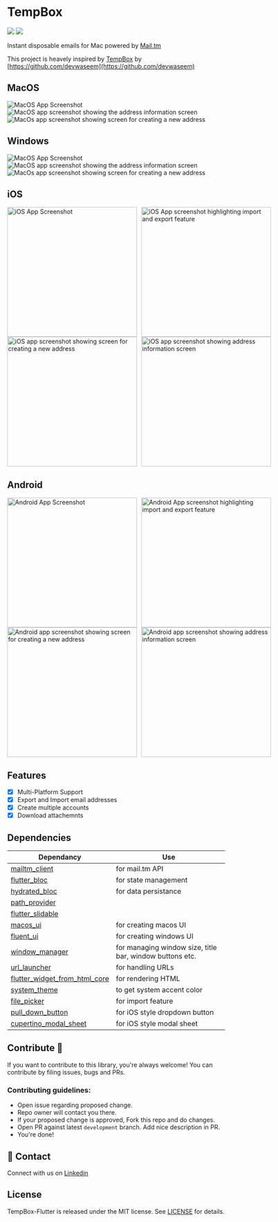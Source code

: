 # TempBox

<a href="https://raw.githubusercontent.com/rishi-singh26/TempBox-Flutter/main/LICENSE"><img src="https://img.shields.io/github/license/rishi-singh26/TempBox-Flutter"></a>
<a href="https://github.com/rishi-singh26/TempBox-Flutter/releases/"><img src="https://img.shields.io/github/v/release/rishi-singh26/TempBox-Flutter?display_name=tag"></a>


Instant disposable emails for Mac powered by [Mail.tm](https://mail.tm)

This project is heavely inspired by [TempBox](https://github.com/devwaseem/TempBox/tree/main) by [https://github.com/devwaseem](https://github.com/devwaseem)

## MacOS

<picture>
  <source srcset="screenshots/macos/light/MacOsApp.png" media="(prefers-color-scheme: light)">
  <source srcset="screenshots/macos/dark/MacOsApp.png" media="(prefers-color-scheme: dark)">
  <img src="screenshots/macos/light/MacOsApp.png" alt="MacOS App Screenshot">
</picture>

<picture>
  <source srcset="screenshots/macos/light/MacOsAddressInfo.png" media="(prefers-color-scheme: light)">
  <source srcset="screenshots/macos/dark/MacOsAddressInfo.png" media="(prefers-color-scheme: dark)">
  <img src="screenshots/macos/light/MacOsAddressInfo.png" alt="MacOS app screenshot showing the address information screen">
</picture>

<picture>
  <source srcset="screenshots/macos/light/MacOsNewAddress.png" media="(prefers-color-scheme: light)">
  <source srcset="screenshots/macos/dark/MacOsNewAddress.png" media="(prefers-color-scheme: dark)">
  <img src="screenshots/macos/light/MacOsNewAddress.png" alt="MacOs app screenshot showing screen for creating a new address">
</picture>

## Windows

<picture>
  <source srcset="screenshots/windows/light/WindowsApp.png" media="(prefers-color-scheme: light)">
  <source srcset="screenshots/windows/dark/WindowsApp.png" media="(prefers-color-scheme: dark)">
  <img src="screenshots/windows/light/WindowsApp.png" alt="MacOS App Screenshot">
</picture>

<picture>
  <source srcset="screenshots/windows/light/WindowsAddressInfo.png" media="(prefers-color-scheme: light)">
  <source srcset="screenshots/windows/dark/WindowsAddressInfo.png" media="(prefers-color-scheme: dark)">
  <img src="screenshots/windows/light/WindowsAddressInfo.png" alt="MacOS app screenshot showing the address information screen">
</picture>

<picture>
  <source srcset="screenshots/windows/light/WindowsNewAddress.png" media="(prefers-color-scheme: light)">
  <source srcset="screenshots/windows/dark/WindowsNewAddress.png" media="(prefers-color-scheme: dark)">
  <img src="screenshots/windows/light/WindowsNewAddress.png" alt="MacOs app screenshot showing screen for creating a new address">
</picture>

## iOS

<div style="display: flex; gap: 10px;">

  <picture>
    <source srcset="screenshots/ios/light/iOSApp.png" media="(prefers-color-scheme: light)">
    <source srcset="screenshots/ios/dark/iOSApp.png" media="(prefers-color-scheme: dark)">
    <img src="screenshots/ios/light/iOSApp.png" alt="iOS App Screenshot" style="width: 300px; height: auto;">
  </picture>

  <picture>
    <source srcset="screenshots/ios/light/iOSImportExport.png" media="(prefers-color-scheme: light)">
    <source srcset="screenshots/ios/dark/iOSImportExport.png" media="(prefers-color-scheme: dark)">
    <img src="screenshots/ios/light/iOSImportExport.png" alt="iOS App screenshot highlighting import and export feature" style="width: 300px; height: auto;">
  </picture>

</div>

<div style="display: flex; gap: 10px;">

  <picture>
    <source srcset="screenshots/ios/light/iOSAddAddress.png" media="(prefers-color-scheme: light)">
    <source srcset="screenshots/ios/dark/iOSAddAddress.png" media="(prefers-color-scheme: dark)">
    <img src="screenshots/ios/light/iOSAddAddress.png" alt="iOS app screenshot showing screen for creating a new address" style="width: 300px; height: auto;">
  </picture>

  <picture>
    <source srcset="screenshots/ios/light/iOSAddressInfo.png" media="(prefers-color-scheme: light)">
    <source srcset="screenshots/ios/dark/iOSAddressInfo.png" media="(prefers-color-scheme: dark)">
    <img src="screenshots/ios/light/iOSAddressInfo.png" alt="iOS app screenshot showing address information screen" style="width: 300px; height: auto;">
  </picture>

</div>


## Android

<div style="display: flex; gap: 10px;">

  <picture>
    <source srcset="screenshots/android/light/AndroidApp.png" media="(prefers-color-scheme: light)">
    <source srcset="screenshots/android/dark/AndroidApp.png" media="(prefers-color-scheme: dark)">
    <img src="screenshots/android/light/AndroidApp.png" alt="Android App Screenshot" style="width: 300px; height: auto;">
  </picture>

  <picture>
    <source srcset="screenshots/android/light/AndroidImportExport.png" media="(prefers-color-scheme: light)">
    <source srcset="screenshots/android/dark/AndroidImportExport.png" media="(prefers-color-scheme: dark)">
    <img src="screenshots/android/light/AndroidImportExport.png" alt="Android App screenshot highlighting import and export feature" style="width: 300px; height: auto;">
  </picture>
</div>

<div style="display: flex; gap: 10px;">

  <picture>
    <source srcset="screenshots/android/light/AndroidAddAddress.png" media="(prefers-color-scheme: light)">
    <source srcset="screenshots/android/dark/AndroidAddAddress.png" media="(prefers-color-scheme: dark)">
    <img src="screenshots/android/light/AndroidAddAddress.png" alt="Android app screenshot showing screen for creating a new address" style="width: 300px; height: auto;">
  </picture>

  <picture>
    <source srcset="screenshots/android/light/AndroidAddressInfo.png" media="(prefers-color-scheme: light)">
    <source srcset="screenshots/android/dark/AndroidAddressInfo.png" media="(prefers-color-scheme: dark)">
    <img src="screenshots/android/light/AndroidAddressInfo.png" alt="Android app screenshot showing address information screen" style="width: 300px; height: auto;">
  </picture>

</div>

## Features
- [x] Multi-Platform Support
- [x] Export and Import email addresses
- [x] Create multiple accounts
- [x] Download attachemnts

## Dependencies
| Dependancy | Use |
|------------|-----|
|[mailtm_client](https://pub.dev/packages/mailtm_client) | for mail.tm API |
|[flutter_bloc](https://pub.dev/packages/flutter_bloc) | for state management |
|[hydrated_bloc](https://pub.dev/packages/hydrated_bloc) | for data persistance |
|[path_provider](https://pub.dev/packages/path_provider) | |
|[flutter_slidable](https://pub.dev/packages/flutter_slidable) | |
|[macos_ui](https://pub.dev/packages/macos_ui) | for creating macos UI |
|[fluent_ui](https://pub.dev/packages/fluent_ui) | for creating windows UI |
|[window_manager](https://pub.dev/packages/window_manager) | for managing window size, title bar, window buttons etc. |
|[url_launcher](https://pub.dev/packages/url_launcher) | for handling URLs |
|[flutter_widget_from_html_core](https://pub.dev/packages/flutter_widget_from_html_core) | for rendering HTML |
|[system_theme](https://pub.dev/packages/system_theme) | to get system accent color |
|[file_picker](https://pub.dev/packages/file_picker) | for import feature |
|[pull_down_button](https://pub.dev/packages/pull_down_button) | for iOS style dropdown button |
|[cupertino_modal_sheet](https://pub.dev/packages/cupertino_modal_sheet) | for iOS style modal sheet |

## Contribute 🤝

If you want to contribute to this library, you're always welcome!
You can contribute by filing issues, bugs and PRs.

### Contributing guidelines:
- Open issue regarding proposed change.
- Repo owner will contact you there.
- If your proposed change is approved, Fork this repo and do changes.
- Open PR against latest `development` branch. Add nice description in PR.
- You're done!

## 📱 Contact
Connect with us on [Linkedin](https://www.linkedin.com/in/rishi-singh-b2226415b/)

## License

TempBox-Flutter is released under the MIT license. See [LICENSE](https://raw.githubusercontent.com/devwaseem/TempBox/main/LICENSE) for details.
